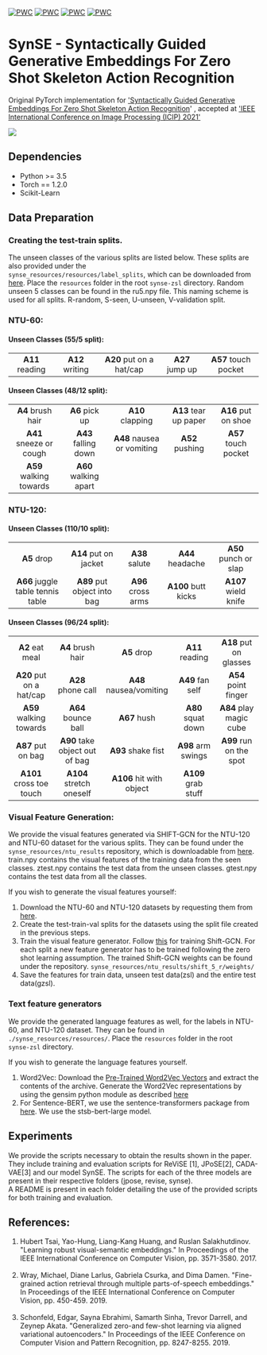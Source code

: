 [![PWC](https://img.shields.io/endpoint.svg?url=https://paperswithcode.com/badge/syntactically-guided-generative-embeddings-1/zero-shot-skeletal-action-recognition-on-ntu)](https://paperswithcode.com/sota/zero-shot-skeletal-action-recognition-on-ntu?p=syntactically-guided-generative-embeddings-1)
[![PWC](https://img.shields.io/endpoint.svg?url=https://paperswithcode.com/badge/syntactically-guided-generative-embeddings-1/generalized-zero-shot-skeletal-action)](https://paperswithcode.com/sota/generalized-zero-shot-skeletal-action?p=syntactically-guided-generative-embeddings-1)
[![PWC](https://img.shields.io/endpoint.svg?url=https://paperswithcode.com/badge/syntactically-guided-generative-embeddings-1/zero-shot-skeletal-action-recognition-on-ntu-1)](https://paperswithcode.com/sota/zero-shot-skeletal-action-recognition-on-ntu-1?p=syntactically-guided-generative-embeddings-1)
[![PWC](https://img.shields.io/endpoint.svg?url=https://paperswithcode.com/badge/syntactically-guided-generative-embeddings-1/generalized-zero-shot-skeletal-action-1)](https://paperswithcode.com/sota/generalized-zero-shot-skeletal-action-1?p=syntactically-guided-generative-embeddings-1)

# SynSE - Syntactically Guided Generative Embeddings For Zero Shot Skeleton Action Recognition
Original PyTorch implementation for ['Syntactically Guided Generative Embeddings For Zero Shot Skeleton Action Recognition](https://arxiv.org/pdf/2101.11530.pdf)' , accepted at ['IEEE International Conference on Image Processing (ICIP) 2021'](https://2021.ieeeicip.org/)

<img src = "Images/SynSE_arch.png" />

## Dependencies

<ul>
  <li> Python >= 3.5 </li>
  <li> Torch == 1.2.0 </li>
  <li> Scikit-Learn </li>  
</ul>

## Data Preparation

### Creating the test-train splits.
The unseen classes of the various splits are listed below. These splits are also provided under the <code> synse_resources/resources/label_splits</code>, which can be downloaded from [here](https://drive.google.com/file/d/167xoVJQ684XU1uFhSKD6j9nAwHsnmEky/view?usp=sharing). Place the <code>resources</code> folder in the root <code>synse-zsl</code> directory. Random unseen 5 classes can be found in the ru5.npy file. This naming scheme is used for all splits. R-random, S-seen, U-unseen, V-validation split. 

### NTU-60: 
#### Unseen Classes (55/5 split):
<table>
  <tr>
    <td align = "center"><b>A11</b> reading </td>
    <td align = "center"><b>A12</b> writing </td>
    <td align = "center"><b>A20</b> put on a hat/cap </td>
    <td align = "center"><b>A27</b> jump up </td>
    <td align = "center"><b>A57</b> touch pocket </td>
  </tr>
</table>

#### Unseen Classes (48/12 split):
<table>
  <tr>
    <td align = "center"><b>A4</b> brush hair </td>
    <td align = "center"><b>A6</b> pick up </td>
    <td align = "center"><b>A10</b> clapping </td>
    <td align = "center"><b>A13</b> tear up paper </td>
    <td align = "center"><b>A16</b> put on shoe </td>
  </tr>
  <tr>
    <td align = "center"><b>A41</b> sneeze or cough </td>
    <td align = "center"><b>A43</b> falling down </td>
    <td align = "center"><b>A48</b> nausea or vomiting </td>
    <td align = "center"><b>A52</b> pushing </td>
    <td align = "center"><b>A57</b> touch pocket </td>
  </tr>
  <tr>
    <td align = "center"><b>A59</b> walking towards </td>
    <td align = "center"><b>A60</b> walking apart </td>
  </tr>
</table>

### NTU-120: 
#### Unseen Classes (110/10 split):
<table>
  <tr>
    <td align = "center"><b>A5</b> drop </td>
    <td align = "center"><b>A14</b> put on jacket </td>
    <td align = "center"><b>A38</b> salute </td>
    <td align = "center"><b>A44</b> headache </td>
    <td align = "center"><b>A50</b> punch or slap </td>
  </tr>
  <tr>
    <td align = "center"><b>A66</b> juggle table tennis table </td>
    <td align = "center"><b>A89</b> put object into bag </td>
    <td align = "center"><b>A96</b> cross arms </td>
    <td align = "center"><b>A100</b> butt kicks </td>
    <td align = "center"><b>A107</b> wield knife </td>
  </tr>
</table>

#### Unseen Classes (96/24 split):
<table>
  <tr>
    <td align = "center"><b>A2</b> eat meal </td>
    <td align = "center"><b>A4</b> brush hair </td>
    <td align = "center"><b>A5</b> drop </td>
    <td align = "center"><b>A11</b> reading </td>
    <td align = "center"><b>A18</b> put on glasses </td>
  </tr>
  <tr>
    <td align = "center"><b>A20</b> put on a hat/cap </td>
    <td align = "center"><b>A28</b> phone call </td>
    <td align = "center"><b>A48</b> nausea/vomiting </td>
    <td align = "center"><b>A49</b> fan self </td>
    <td align = "center"><b>A54</b> point finger </td>
  </tr>
   <tr>
    <td align = "center"><b>A59</b> walking towards </td>
    <td align = "center"><b>A64</b> bounce ball </td>
    <td align = "center"><b>A67</b> hush </td>
    <td align = "center"><b>A80</b> squat down </td>
    <td align = "center"><b>A84</b> play magic cube </td>
  </tr>
   <tr>
    <td align = "center"><b>A87</b> put on bag </td>
    <td align = "center"><b>A90</b> take object out of bag </td>
    <td align = "center"><b>A93</b> shake fist </td>
    <td align = "center"><b>A98</b> arm swings </td>
    <td align = "center"><b>A99</b> run on the spot </td>
  </tr>
  <tr>
    <td align = "center"><b>A101</b> cross toe touch </td>
    <td align = "center"><b>A104</b> stretch oneself </td>
    <td align = "center"><b>A106</b> hit with object </td>
    <td align = "center"><b>A109</b> grab stuff </td>
  </tr>
</table>

### Visual Feature Generation:

  We provide the visual features generated via SHIFT-GCN for the NTU-120 and NTU-60 dataset for the various splits. They can be found under the <code>synse_resources/ntu_results</code> repository, which is downloadable from [here](https://drive.google.com/file/d/167xoVJQ684XU1uFhSKD6j9nAwHsnmEky/view?usp=sharing). train.npy contains the visual features of the training data from the seen classes. ztest.npy contains the test data from the unseen classes. gtest.npy contains the test data from all the classes. 

  If you wish to generate the visual features yourself:
  1. Download the NTU-60 and NTU-120 datasets by requesting them from <a href="http://rose1.ntu.edu.sg/Datasets/actionRecognition.asp">here</a>.
  2. Create the test-train-val splits for the datasets using the split file created in the previous steps.
  3. Train the visual feature generator. Follow [this](https://github.com/kchengiva/Shift-GCN) for training Shift-GCN. For each split a new feature generator has to be trained following the zero shot learning assumption. The trained Shift-GCN weights can be found under the repository. <code>synse_resources/ntu_results/shift_5_r/weights/</code>
  4. Save the features for train data, unseen test data(zsl) and the entire test data(gzsl). 
  

 
### Text feature generators
  We provide the generated language features as well, for the labels in NTU-60, and NTU-120 dataset. They can be found in <code>./synse_resources/resources/</code>. Place the <code>resources</code> folder in the root <code> synse-zsl</code> directory.

  If you wish to generate the language features yourself.
  1. Word2Vec: Download the <a href="https://drive.google.com/file/d/0B7XkCwpI5KDYNlNUTTlSS21pQmM/edit">Pre-Trained Word2Vec Vectors</a> and extract the contents of the archive. Generate the Word2Vec representations by using the gensim python module as described [here](https://radimrehurek.com/gensim/models/word2vec.html)  </li>
  2. For Sentence-BERT, we use the sentence-transformers package from [here](https://github.com/UKPLab/sentence-transformers). We use the stsb-bert-large model.

  
## Experiments
We provide the scripts necessary to obtain the results shown in the paper. They include training and evaluation scripts for ReViSE \[1\], JPoSE\[2\], CADA-VAE\[3\] and our model SynSE.
The scripts for each of the three models are present in their respective folders (jpose, revise, synse). 
<br>
A README is present in each folder detailing the use of the provided scripts for both training and evaluation.


## References:
<ol>
  <li>Hubert Tsai, Yao-Hung, Liang-Kang Huang, and Ruslan Salakhutdinov. "Learning robust visual-semantic embeddings." In Proceedings of the IEEE International Conference on Computer Vision, pp. 3571-3580. 2017. </li>
  <br>
  <li>Wray, Michael, Diane Larlus, Gabriela Csurka, and Dima Damen. "Fine-grained action retrieval through multiple parts-of-speech embeddings." In Proceedings of the IEEE International Conference on Computer Vision, pp. 450-459. 2019.</li>
  <br>
  <li>Schonfeld, Edgar, Sayna Ebrahimi, Samarth Sinha, Trevor Darrell, and Zeynep Akata. "Generalized zero-and few-shot learning via aligned variational autoencoders." In Proceedings of the IEEE Conference on Computer Vision and Pattern Recognition, pp. 8247-8255. 2019.</li>
</ol>

